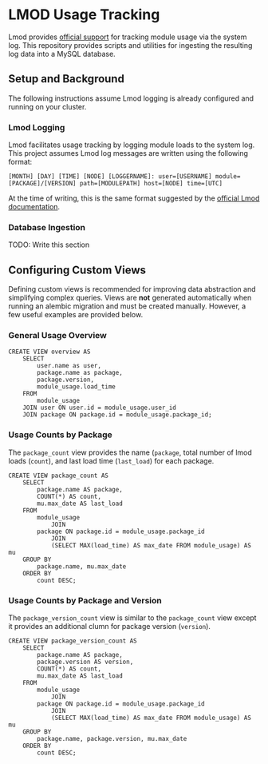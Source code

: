# LMOD Usage Tracking

Lmod provides [official support](https://lmod.readthedocs.io/en/latest/300_tracking_module_usage.html) for tracking
module usage via the system log.
This repository provides scripts and utilities for ingesting the resulting log data into a MySQL database.

## Setup and Background

The following instructions assume Lmod logging is already configured and running on your cluster. 

### Lmod Logging

Lmod facilitates usage tracking by logging module loads to the system log.
This project assumes Lmod log messages are written using the following format:

```
[MONTH] [DAY] [TIME] [NODE] [LOGGERNAME]: user=[USERNAME] module=[PACKAGE]/[VERSION] path=[MODULEPATH] host=[NODE] time=[UTC]
```

At the time of writing, this is the same format suggested by the [official Lmod documentation]((https://lmod.readthedocs.io/en/latest/300_tracking_module_usage.html)).

### Database Ingestion

TODO: Write this section

## Configuring Custom Views

Defining custom views is recommended for improving data abstraction and simplifying complex queries.
Views are **not** generated automatically when running an alembic migration and must be created manually.
However, a few useful examples are provided below.

### General Usage Overview

```mysql
CREATE VIEW overview AS 
    SELECT 
        user.name as user, 
        package.name as package, 
        package.version,
        module_usage.load_time 
    FROM 
        module_usage 
    JOIN user ON user.id = module_usage.user_id 
    JOIN package ON package.id = module_usage.package_id;
```

### Usage Counts by Package

The `package_count` view provides the name (`package`, total number of lmod loads (`count`), and last load time (`last_load`) for each package.

```mysql
CREATE VIEW package_count AS
    SELECT
        package.name AS package,
        COUNT(*) AS count,
        mu.max_date AS last_load
    FROM
        module_usage
            JOIN
        package ON package.id = module_usage.package_id
            JOIN
            (SELECT MAX(load_time) AS max_date FROM module_usage) AS mu
    GROUP BY
        package.name, mu.max_date
    ORDER BY
        count DESC;
```

### Usage Counts by Package and Version

The `package_version_count` view is similar to the `package_count` view except it provides an additional clumn for package version (`version`).

```mysql
CREATE VIEW package_version_count AS
    SELECT
        package.name AS package,
        package.version AS version,
        COUNT(*) AS count,
        mu.max_date AS last_load
    FROM
        module_usage
            JOIN
        package ON package.id = module_usage.package_id
            JOIN
            (SELECT MAX(load_time) AS max_date FROM module_usage) AS mu
    GROUP BY
        package.name, package.version, mu.max_date
    ORDER BY
        count DESC;
```